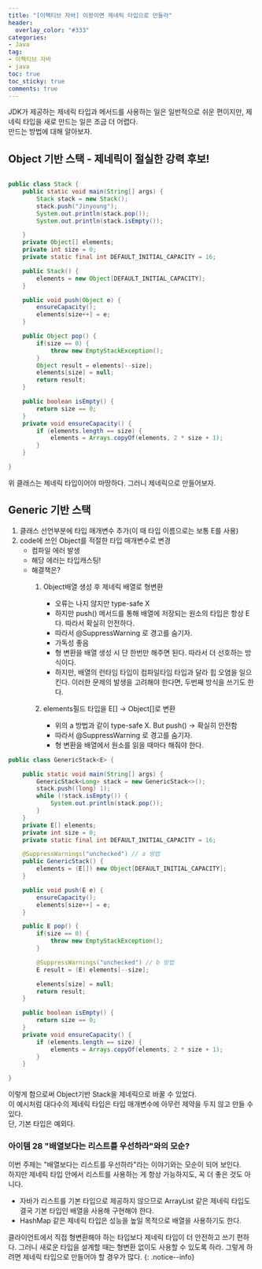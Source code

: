 ```yaml
---
title: "[이펙티브 자바] 이왕이면 제네릭 타입으로 만들라"
header:
  overlay_color: "#333"
categories:
- Java
tag: 
- 이펙티브 자바
- java 
toc: true
toc_sticky: true
comments: true
---
```


JDK가 제공하는 제네릭 타입과 메서드를 사용하는 일은 일반적으로 쉬운 편이지만, 제네릭 타입을 새로 만드는 일은
조금 더 어렵다.   
만드는 방법에 대해 알아보자. 

## Object 기반 스택 - 제네릭이 절실한 강력 후보!

```java

public class Stack {
    public static void main(String[] args) {
        Stack stack = new Stack();
        stack.push("Jinyoung");
        System.out.println(stack.pop());
        System.out.println(stack.isEmpty());

    }
    private Object[] elements;
    private int size = 0;
    private static final int DEFAULT_INITIAL_CAPACITY = 16;

    public Stack() {
        elements = new Object[DEFAULT_INITIAL_CAPACITY];
    }

    public void push(Object e) {
        ensureCapacity();
        elements[size++] = e;
    }

    public Object pop() {
        if(size == 0) {
            throw new EmptyStackException();
        }
        Object result = elements[--size];
        elements[size] = null;
        return result;
    }

    public boolean isEmpty() {
        return size == 0;
    }
    private void ensureCapacity() {
        if (elements.length == size) {
            elements = Arrays.copyOf(elements, 2 * size + 1);
        }
    }

}
```
위 클래스는 제네릭 타입이어야 마땅하다. 그러니 제네릭으로 만들어보자.  

## Generic 기반 스택
1. 클래스 선언부분에 타입 매개변수 추가(이 때 타입 이름으로는 보통 E를 사용)
2. code에 쓰인 Object를 적절한 타입 매개변수로 변경
    - 컴파일 에러 발생
    - 해당 에러는 타입캐스팅! 
    - 해결책은?
        1)  Object배열 생성 후 제네릭 배열로 형변환 
            - 오류는 나지 않지만 type-safe X 
            - 하지만 push() 메서드를 통해 배열에 저장되는 원소의 타입은 항상 E다. 따라서 확실히 안전하다.
            - 따라서 @SuppressWarning 로 경고를 숨기자. 
            - 가독성 좋음
            - 형 변환을 배열 생성 시 단 한번만 해주면 된다. 따라서 더 선호하는 방식이다. 
            - 하지만, 배열의 런타임 타입이 컴파일타임 타입과 달라 힙 오염을 일으킨다. 이러한 문제의 발생을 고려해야 한다면, 두번째 방식을 쓰기도 한다.  
            
        2)  elements필드 타입을 E[] -> Object[]로 변환 
            - 위의 a 방법과 같이 type-safe X. But push() -> 확실히 안전함 
            - 따라서 @SuppressWarning 로 경고를 숨기자. 
            - 형 변환을 배열에서 원소를 읽을 때마다 해줘야 한다. 
        


```java
public class GenericStack<E> {

    public static void main(String[] args) {
        GenericStack<Long> stack = new GenericStack<>();
        stack.push((long) 1);
        while (!stack.isEmpty()) {
            System.out.println(stack.pop());
        }
    }
    private E[] elements;
    private int size = 0;
    private static final int DEFAULT_INITIAL_CAPACITY = 16;

    @SuppressWarnings("unchecked") // a 방법 
    public GenericStack() {
        elements = (E[]) new Object[DEFAULT_INITIAL_CAPACITY];
    }

    public void push(E e) {
        ensureCapacity();
        elements[size++] = e;
    }

    public E pop() {
        if(size == 0) {
            throw new EmptyStackException();
        }

        @SuppressWarnings("unchecked") // b 방법 
        E result = (E) elements[--size];

        elements[size] = null;
        return result;
    }

    public boolean isEmpty() {
        return size == 0;
    }
    private void ensureCapacity() {
        if (elements.length == size) {
            elements = Arrays.copyOf(elements, 2 * size + 1);
        }
    }

}
```


이렇게 함으로써 Object기반 Stack을 제네릭으로 바꿀 수 있었다.   
이 예시처럼 대다수의 제네릭 타입은 타입 매개변수에 아무런 제약을 두지 않고 만들 수 있다.      
단, 기본 타입은 예외다.


### 아이템 28 "배열보다는 리스트를 우선하라"와의 모순?

이번 주제는 "배열보다는 리스트를 우선하라"라는 이야기와는 모순이 되어 보인다.   
하지만 제네릭 타입 안에서 리스트를 사용하는 게 항상 가능하지도, 꼭 더 좋은 것도 아니다.  
- 자바가 리스트를 기본 타입으로 제공하지 않으므로 ArrayList 같은 제네릭 타입도 결국 기본 타입인 배열을 사용해 구현해야 한다.  
- HashMap 같은 제네릭 타입은 성능을 높일 목적으로 배열을 사용하기도 한다.  


클라이언트에서 직접 형변환해야 하는 타입보다 제네릭 타입이 더 안전하고 쓰기 편하다. 그러니 새로운 타입을 설계할 때는 형변환 없이도 사용할 수 있도록 하라. 그렇게 하려면 제네릭 타입으로 만들어야 할 경우가 많다.
{: .notice--info}